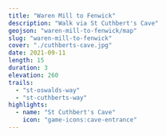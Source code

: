 ```yaml
---
title: "Waren Mill to Fenwick"
description: "Walk via St Cuthbert's Cave"
geojson: "waren-mill-to-fenwick/map"
slug: "waren-mill-to-fenwick"
cover: "./cuthberts-cave.jpg"
date: 2021-09-11
length: 15
duration: 3
elevation: 260
trails:
  - "st-oswalds-way"
  - "st-cuthberts-way"
highlights:
  - name: "St Cuthbert's Cave"
    icon: "game-icons:cave-entrance"
---
```

